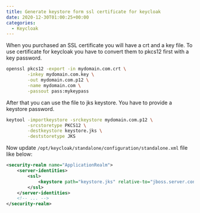 ```yaml
---
title: Generate keystore form ssl certificate for keycloak
date: 2020-12-30T01:00:25+00:00
categories:
  - Keycloak
---
```


When you purchased an SSL certificate you will have a crt and a key file. To use certificate for keycloak you have to convert them to pkcs12 first with a key password.

```bash
openssl pkcs12 -export -in mydomain.com.crt \
        -inkey mydomain.com.key \
        -out mydomain.com.p12 \
        -name mydomain.com \
        -passout pass:mykeypass
```

After that you can use the file to jks keystore. You have to provide a keystore password.

```bash
keytool -importkeystore -srckeystore mydomain.com.p12 \
        -srcstoretype PKCS12 \
        -destkeystore keystore.jks \
        -deststoretype JKS

```

Now update `/opt/keycloak/standalone/configuration/standalone.xml` file like below:

```xml
<security-realm name="ApplicationRealm">
    <server-identities>
        <ssl>
            <keystore path="keystore.jks" relative-to="jboss.server.config.dir" keystore-password="mykeystorepass" alias="mydomain.com" key-password="mykeypass" />
        </ssl>
    </server-identities>
    <!-- ... -->
</security-realm>
```
